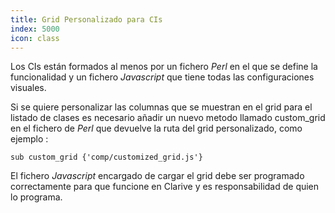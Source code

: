 ```yaml
---
title: Grid Personalizado para CIs
index: 5000
icon: class
---
```


Los CIs están formados al menos por un fichero *Perl* en el que se define la funcionalidad y un fichero *Javascript* que tiene todas las configuraciones visuales.

Si se quiere personalizar las columnas que se muestran en el grid para el listado de clases es necesario añadir un nuevo metodo llamado custom_grid en el fichero de *Perl* que devuelve la ruta del grid personalizado, como ejemplo :

	sub custom_grid {'comp/customized_grid.js'}

El fichero *Javascript* encargado de cargar el grid debe ser programado correctamente para que funcione en Clarive y es responsabilidad de quien lo programa.
